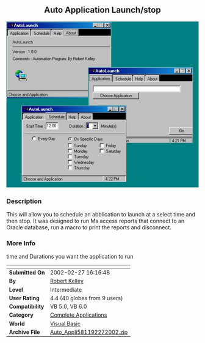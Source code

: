 ﻿<div align="center">

## Auto Application Launch/stop

<img src="PIC20022271733226603.jpg">
</div>

### Description

This will allow you to schedule an abblication to launch at a select time and then stop. It was designed to run Ms access reports that connect to an Oracle database, run a macro to print the reports and disconnect.
 
### More Info
 
time and Durations you want the application to run


<span>             |<span>
---                |---
**Submitted On**   |2002-02-27 16:16:48
**By**             |[Robert Kelley](https://github.com/Planet-Source-Code/PSCIndex/blob/master/ByAuthor/robert-kelley.md)
**Level**          |Intermediate
**User Rating**    |4.4 (40 globes from 9 users)
**Compatibility**  |VB 5\.0, VB 6\.0
**Category**       |[Complete Applications](https://github.com/Planet-Source-Code/PSCIndex/blob/master/ByCategory/complete-applications__1-27.md)
**World**          |[Visual Basic](https://github.com/Planet-Source-Code/PSCIndex/blob/master/ByWorld/visual-basic.md)
**Archive File**   |[Auto\_Appli581192272002\.zip](https://github.com/Planet-Source-Code/robert-kelley-auto-application-launch-stop__1-32165/archive/master.zip)








